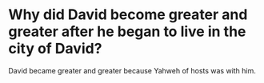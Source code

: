 # Why did David become greater and greater after he began to live in the city of David?

David became greater and greater because Yahweh of hosts was with him.
